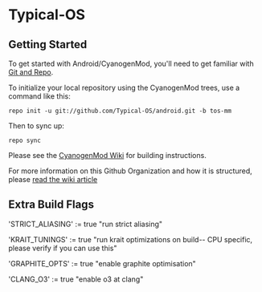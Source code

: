 Typical-OS
===========


Getting Started
---------------

To get started with Android/CyanogenMod, you'll need to get
familiar with [Git and Repo](http://source.android.com/source/using-repo.html).

To initialize your local repository using the CyanogenMod trees, use a command like this:

    repo init -u git://github.com/Typical-OS/android.git -b tos-mm

Then to sync up:

    repo sync

Please see the [CyanogenMod Wiki](http://wiki.cyanogenmod.org/) for building instructions.

For more information on this Github Organization and how it is structured, 
please [read the wiki article](http://wiki.cyanogenmod.org/w/Github_Organization)


Extra Build Flags
-----------------

'STRICT_ALIASING' := true "run strict aliasing"

'KRAIT_TUNINGS' := true "run krait optimizations on build-- CPU specific, please verify if you can use this"

'GRAPHITE_OPTS' := true "enable graphite optimisation"

'CLANG_O3' := true "enable o3 at clang"
